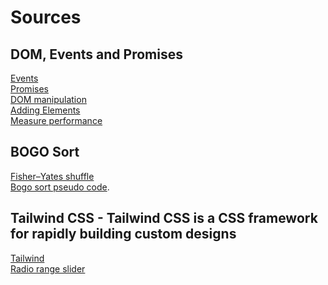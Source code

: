 # Sources

## DOM, Events and Promises
[Events](https://developer.mozilla.org/en-US/docs/Learn/JavaScript/Building_blocks/Events)<br>
[Promises](https://developer.mozilla.org/en-US/docs/Web/JavaScript/Guide/Using_promises)<br>
[DOM manipulation](https://developer.mozilla.org/en-US/docs/Web/API/Document_Object_Model/Introduction)<br>
[Adding Elements](https://developer.mozilla.org/en-US/docs/Web/API/Element/classList)<br>
[Measure performance](https://developer.mozilla.org/en-US/docs/Web/API/Performance/now)<br>

## BOGO Sort
[Fisher–Yates shuffle](https://en.wikipedia.org/wikiFisher%E2%80%93Yates_shuffle#The_modern_algorithm)<br>
[Bogo sort pseudo code](https://www.geeksforgeeks.org/bogosort-permutation-sort/).

## Tailwind CSS - Tailwind CSS is a CSS framework for rapidly building custom designs
[Tailwind](https://unpkg.com/tailwindcss@2.2.19/dist/tailwind.min.css)<br>
[Radio range slider](https://flowbite.com/docs/forms/range/)<br>
